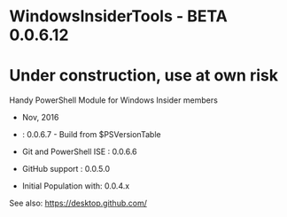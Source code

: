 # WindowsInsiderTools - BETA 0.0.6.12

# Under construction, use at own risk
Handy PowerShell Module for Windows Insider members

+ Nov, 2016

+ : 0.0.6.7 - Build from $PSVersionTable
+ Git and PowerShell ISE : 0.0.6.6
+ GitHub support         : 0.0.5.0
+ Initial Population with: 0.0.4.x

See also: https://desktop.github.com/

